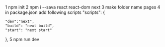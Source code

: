 1 npm init 
2 npm i --sava react react-dom next
3 make folder name pages
4 in package.json add following scripts
"scripts": {
    
    "dev":"next",
    "build": "next build",
    "start": "next start"
  },
  5 npm run dev